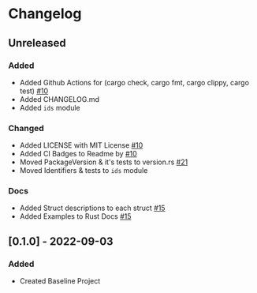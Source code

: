 <!--Markdownlint Rules-->
<!-- markdownlint-disable no-duplicate-header-->

# Changelog

<!-- All notable changes to this project will be documented in this file.
The format is based on :

* [Keep a Changelog](https://keepachangelog.com/en/1.0.0/),
and this project adheres to:
* [Semantic Versioning](https://semver.org/spec/v2.0.0.html). -->

## Unreleased

### Added

* Added Github Actions for (cargo check, cargo fmt, cargo clippy, cargo test) [#10](https://github.com/Allstreamer/pyver/pull/10)
* Added CHANGELOG.md
* Added `ids` module

### Changed

* Added LICENSE with MIT License [#10](https://github.com/Allstreamer/pyver/pull/10)
* Added CI Badges to Readme by [#10](https://github.com/Allstreamer/pyver/pull/10)
* Moved PackageVersion & it's tests to version.rs [#21](https://github.com/Allstreamer/pyver/pull/21)
* Moved Identifiers & tests to `ids` module

### Docs

* Added Struct descriptions to each struct [#15](https://github.com/Allstreamer/pyver/pull/15)
* Added Examples to Rust Docs [#15](https://github.com/Allstreamer/pyver/pull/15)

## [0.1.0] - 2022-09-03

### Added

* Created Baseline Project
